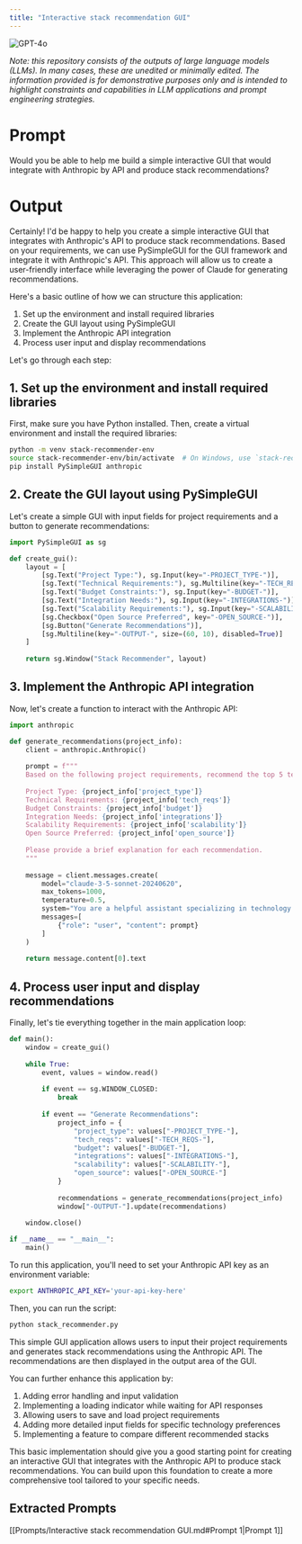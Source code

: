 ```yaml
---
title: "Interactive stack recommendation GUI"
---
```

![GPT-4o](https://img.shields.io/badge/GPT--4o-3333FF?style=for-the-badge&logo=openai&logoColor=white)



*Note: this repository consists of the outputs of large language models (LLMs). In many cases, these are unedited or minimally edited. The information provided is for demonstrative purposes only and is intended to highlight constraints and capabilities in LLM applications and prompt engineering strategies.*


# Prompt

Would you be able to help me build a simple interactive GUI that would integrate with Anthropic by API and produce stack recommendations?

# Output
Certainly! I'd be happy to help you create a simple interactive GUI that integrates with Anthropic's API to produce stack recommendations. Based on your requirements, we can use PySimpleGUI for the GUI framework and integrate it with Anthropic's API. This approach will allow us to create a user-friendly interface while leveraging the power of Claude for generating recommendations.

Here's a basic outline of how we can structure this application:

1. Set up the environment and install required libraries
2. Create the GUI layout using PySimpleGUI
3. Implement the Anthropic API integration
4. Process user input and display recommendations

Let's go through each step:

## 1. Set up the environment and install required libraries

First, make sure you have Python installed. Then, create a virtual environment and install the required libraries:

```bash
python -m venv stack-recommender-env
source stack-recommender-env/bin/activate  # On Windows, use `stack-recommender-env\Scripts\activate`
pip install PySimpleGUI anthropic
```

## 2. Create the GUI layout using PySimpleGUI

Let's create a simple GUI with input fields for project requirements and a button to generate recommendations:

```python
import PySimpleGUI as sg

def create_gui():
    layout = [
        [sg.Text("Project Type:"), sg.Input(key="-PROJECT_TYPE-")],
        [sg.Text("Technical Requirements:"), sg.Multiline(key="-TECH_REQS-", size=(50, 3))],
        [sg.Text("Budget Constraints:"), sg.Input(key="-BUDGET-")],
        [sg.Text("Integration Needs:"), sg.Input(key="-INTEGRATIONS-")],
        [sg.Text("Scalability Requirements:"), sg.Input(key="-SCALABILITY-")],
        [sg.Checkbox("Open Source Preferred", key="-OPEN_SOURCE-")],
        [sg.Button("Generate Recommendations")],
        [sg.Multiline(key="-OUTPUT-", size=(60, 10), disabled=True)]
    ]
    
    return sg.Window("Stack Recommender", layout)
```

## 3. Implement the Anthropic API integration

Now, let's create a function to interact with the Anthropic API:

```python
import anthropic

def generate_recommendations(project_info):
    client = anthropic.Anthropic()
    
    prompt = f"""
    Based on the following project requirements, recommend the top 5 technology stack options:
    
    Project Type: {project_info['project_type']}
    Technical Requirements: {project_info['tech_reqs']}
    Budget Constraints: {project_info['budget']}
    Integration Needs: {project_info['integrations']}
    Scalability Requirements: {project_info['scalability']}
    Open Source Preferred: {project_info['open_source']}
    
    Please provide a brief explanation for each recommendation.
    """
    
    message = client.messages.create(
        model="claude-3-5-sonnet-20240620",
        max_tokens=1000,
        temperature=0.5,
        system="You are a helpful assistant specializing in technology stack recommendations.",
        messages=[
            {"role": "user", "content": prompt}
        ]
    )
    
    return message.content[0].text
```

## 4. Process user input and display recommendations

Finally, let's tie everything together in the main application loop:

```python
def main():
    window = create_gui()
    
    while True:
        event, values = window.read()
        
        if event == sg.WINDOW_CLOSED:
            break
        
        if event == "Generate Recommendations":
            project_info = {
                "project_type": values["-PROJECT_TYPE-"],
                "tech_reqs": values["-TECH_REQS-"],
                "budget": values["-BUDGET-"],
                "integrations": values["-INTEGRATIONS-"],
                "scalability": values["-SCALABILITY-"],
                "open_source": values["-OPEN_SOURCE-"]
            }
            
            recommendations = generate_recommendations(project_info)
            window["-OUTPUT-"].update(recommendations)
    
    window.close()

if __name__ == "__main__":
    main()
```

To run this application, you'll need to set your Anthropic API key as an environment variable:

```bash
export ANTHROPIC_API_KEY='your-api-key-here'
```

Then, you can run the script:

```bash
python stack_recommender.py
```

This simple GUI application allows users to input their project requirements and generates stack recommendations using the Anthropic API. The recommendations are then displayed in the output area of the GUI.

You can further enhance this application by:

1. Adding error handling and input validation
2. Implementing a loading indicator while waiting for API responses
3. Allowing users to save and load project requirements
4. Adding more detailed input fields for specific technology preferences
5. Implementing a feature to compare different recommended stacks

This basic implementation should give you a good starting point for creating an interactive GUI that integrates with the Anthropic API to produce stack recommendations. You can build upon this foundation to create a more comprehensive tool tailored to your specific needs.

 





## Extracted Prompts
[[Prompts/Interactive stack recommendation GUI.md#Prompt 1|Prompt 1]]

